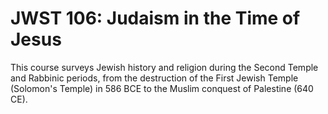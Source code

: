 # JWST 106: Judaism in the Time of Jesus

This course surveys Jewish history and religion during the Second Temple and Rabbinic periods, from the destruction of the First Jewish Temple (Solomon's Temple) in 586 BCE to the Muslim conquest of Palestine (640 CE).